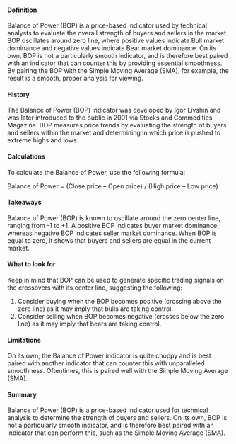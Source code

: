 #### Definition

Balance of Power (BOP) is a price-based indicator used by technical analysts to evaluate the overall strength of buyers and sellers in the market. BOP oscillates around zero line, where positive values indicate Bull market dominance and negative values indicate Bear market dominance. On its own, BOP is not a particularly smooth indicator, and is therefore best paired with an indicator that can counter this by providing essential smoothness. By pairing the BOP with the Simple Moving Average (SMA), for example, the result is a smooth, proper analysis for viewing.

#### History 

The Balance of Power (BOP) indicator was developed by Igor Livshin and was later introduced to the public in 2001 via Stocks and Commodities Magazine. BOP measures price trends by evaluating the strength of buyers and sellers within the market and determining in which price is pushed to extreme highs and lows. 

#### Calculations

To calculate the Balance of Power, use the following formula:

Balance of Power = (Close price – Open price) / (High price – Low price)

#### Takeaways

Balance of Power (BOP) is known to oscillate around the zero center line, ranging from -1 to +1. A positive BOP indicates buyer market dominance, whereas negative BOP indicates seller market dominance. When BOP is equal to zero, it shows that buyers and sellers are equal in the current market.

#### What to look for

Keep in mind that BOP can be used to generate specific trading signals on the crossovers with its center line, suggesting the following:

1.  Consider buying when the BOP becomes positive (crossing above the zero line) as it may imply that bulls are taking control.
2.  Consider selling when BOP becomes negative (crosses below the zero line) as it may imply that bears are taking control.

#### Limitations

On its own, the Balance of Power indicator is quite choppy and is best paired with another indicator that can counter this with unparalleled smoothness. Oftentimes, this is paired well with the Simple Moving Average (SMA).

#### Summary

Balance of Power (BOP) is a price-based indicator used for technical analysis to determine the strength of buyers and sellers. On its own, BOP is not a particularly smooth indicator, and is therefore best paired with an indicator that can perform this, such as the Simple Moving Average (SMA).